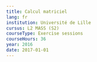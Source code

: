 ```yaml
---
title: Calcul matriciel
lang: fr
institution: Université de Lille
cursus: L2 MASS (S2)
courseType: Exercise sessions
courseHours: 36
year: 2016
date: 2017-01-01
---
```

